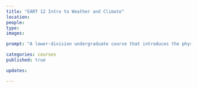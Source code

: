 ```yaml
---
title: "EART 12 Intro to Weather and Climate" 
location:
people:
type: 
images:

prompt: "A lower-division undergraduate course that introduces the physical and chemical concepts of atmospheric science and then applies that understanding to weather and climate phenomena. As this course fulfills a Statistical Reseasoning GE designation, we develop skills in approaching quantitative data and statistical reasoning, in order to make judgements in situations of uncertainty."

categories: courses 
published: true

updates:

---
```



